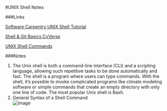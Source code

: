 #UNIX Shell Notes

###Links

[Software Carpentry UNIX Shell Tutorial](https://swcarpentry.github.io/shell-novice/index.html)

[Shell & Git Basics CyVerse](https://foss.cyverse.org/00_basics/)

[UNIX Shell Commands](https://drive.google.com/file/d/1LcvPbvkkYcssL65ZuwfsRVrzk6GqjB5m/view?usp=sharing)

###Notes

1. The Unix shell is both a command-line interface (CLI) and a scripting language, allowing such repetitive tasks to be done automatically and fast. The shell is a program where users can type commands. With the shell, it’s possible to invoke complicated programs like climate modeling software or simple commands that create an empty directory with only one line of code. The most popular Unix shell is Bash.
2. General Syntax of a Shell Command                                                                                                                                                     
![image](https://github.com/agoel11/KEYS2023/assets/81878922/e48a13a1-72ee-43b0-9777-3abb94a5dee0)
